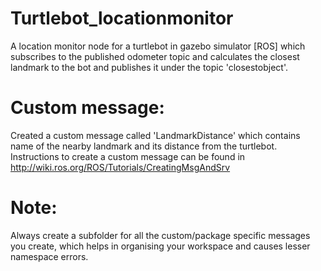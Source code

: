 # Turtlebot_locationmonitor
A location monitor node for a turtlebot in gazebo simulator [ROS] which subscribes to the published odometer topic and calculates the closest landmark to the bot and publishes it under the topic 'closestobject'.

# Custom message:
Created a custom message called 'LandmarkDistance' which contains name of the nearby landmark and its distance from the turtlebot.
Instructions to create a custom message can be found in http://wiki.ros.org/ROS/Tutorials/CreatingMsgAndSrv 

# Note:
Always create a subfolder for all the custom/package specific messages you create, which helps in organising your workspace and causes lesser namespace errors.
